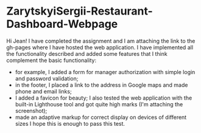 # ZarytskyiSergii-Restaurant-Dashboard-Webpage
Hi Jean!
I have completed the assignment and I am attaching the link to the gh-pages where I have hosted the web application.
I have implemented all the functionality described and added some features that I think complement the basic functionality:
 - for example, I added a form for manager authorization with simple login and password validation;
 - in the footer, I placed a link to the address in Google maps and made phone and email links;
 - I added a favicon for beauty;
I also tested the web application with the built-in Lighthouse tool and got quite high marks (I'm attaching the screenshot);
 - made an adaptive markup for correct display on devices of different sizes
I hope this is enough to pass this test.

